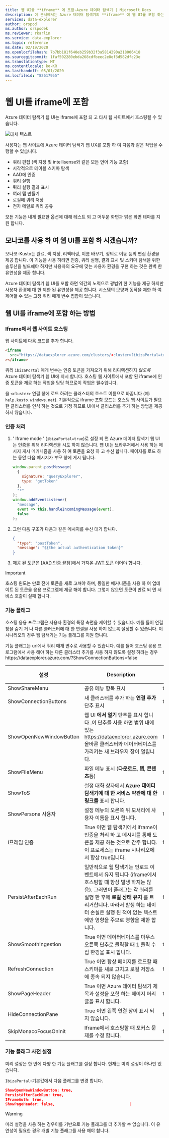 ```yaml
---
title: 웹 UI를 **iframe** 에 포함-Azure 데이터 탐색기 | Microsoft Docs
description: 이 문서에서는 Azure 데이터 탐색기의 **iframe** 에 웹 UI를 포함 하는 방법을 설명 합니다.
services: data-explorer
author: orspod
ms.author: orspodek
ms.reviewer: rkarlin
ms.service: data-explorer
ms.topic: reference
ms.date: 02/19/2020
ms.openlocfilehash: 7b7bb181f640eb259b32f3a5814290a218006418
ms.sourcegitcommit: 1faf502280ebda268cdfbeec2e8ef3d582dfc23e
ms.translationtype: MT
ms.contentlocale: ko-KR
ms.lasthandoff: 05/01/2020
ms.locfileid: "82617955"
---
```

# <a name="embed-web-ui-in-an-iframe"></a>웹 UI를 iframe에 포함

Azure 데이터 탐색기 웹 UI는 iframe에 포함 되 고 타사 웹 사이트에서 호스팅될 수 있습니다.

![대체 텍스트](../images/web-ux.jpg "Azure 데이터 탐색기 웹 UI")

사용자는 웹 사이트에 Azure 데이터 탐색기 웹 UX를 포함 하 여 다음과 같은 작업을 수행할 수 있습니다.

- 쿼리 편집 (색 지정 및 intellisense와 같은 모든 언어 기능 포함)
- 시각적으로 테이블 스키마 탐색
- AAD에 인증
- 쿼리 실행
- 쿼리 실행 결과 표시
- 여러 탭 만들기
- 로컬에 쿼리 저장
- 전자 메일로 쿼리 공유

모든 기능은 내게 필요한 옵션에 대해 테스트 되 고 어두운 화면과 밝은 화면 테마를 지원 합니다.

## <a name="use-monaco-kusto-or-embed-the-web-ui"></a>모나코를 사용 하 여 웹 UI를 포함 하 시겠습니까?

모나코-Kusto는 완료, 색 지정, 리팩터링, 이름 바꾸기, 정의로 이동 등의 편집 환경을 제공 합니다. 이 기능을 사용 하려면 인증, 쿼리 실행, 결과 표시 및 스키마 탐색을 위한 솔루션을 빌드해야 하지만 사용자의 요구에 맞는 사용자 환경을 구현 하는 것은 완벽 한 유연성을 제공 합니다.

Azure 데이터 탐색기 웹 UI를 포함 하면 약간의 노력으로 광범위 한 기능을 제공 하지만 사용자 환경에 대 한 제한 된 유연성을 제공 합니다. 시스템의 모양과 동작을 제한 하 여 제어할 수 있는 고정 쿼리 매개 변수 집합이 있습니다.

## <a name="how-to-embed-the-web-ui-in-an-iframe"></a>웹 UI를 iframe에 포함 하는 방법

### <a name="host-the-website-in-an-iframe"></a>Iframe에서 웹 사이트 호스팅

웹 사이트에 다음 코드를 추가 합니다.

```html
<iframe
  src="https://dataexplorer.azure.com/clusters/<cluster>?ibizaPortal=true"
></iframe>
```

쿼리 `ibizaPortal` 매개 변수는 인증 토큰을 가져오기 위해 리디렉션하지 *않도록* Azure 데이터 탐색기 웹 UI에 지시 합니다. 호스팅 웹 사이트에서 포함 된 iframe에 인증 토큰을 제공 하는 작업을 담당 하므로이 작업은 필수입니다.

을 `<cluster>` 연결 창에 로드 하려는 클러스터의 호스트 이름으로 바꿉니다 (예: `help.kusto.windows.net`). 기본적으로 iframe 포함 모드는 호스팅 웹 사이트가 필요한 클러스터를 인식 하는 것으로 가정 하므로 UI에서 클러스터를 추가 하는 방법을 제공 하지 않습니다.

### <a name="handle-authentication"></a>인증 처리

1. ' Iframe mode ' (`ibizaPortal=true`)로 설정 되 면 Azure 데이터 탐색기 웹 UI는 인증을 위해 리디렉션을 시도 하지 않습니다. 웹 UI는 브라우저에서 사용 하는 메시지 게시 메커니즘을 사용 하 여 토큰을 요청 하 고 수신 합니다. 페이지를 로드 하는 동안 다음 메시지가 부모 창에 게시 됩니다.

   ```javascript
   window.parent.postMessage(
     {
       signature: "queryExplorer",
       type: "getToken"
     },
     "*"
   );
   window.addEventListener(
     "message",
     event => this.handleIncomingMessage(event),
     false
   );
   ```

1. 그런 다음 구조가 다음과 같은 메시지를 수신 대기 합니다.

   ```json
   {
     "type": "postToken",
     "message": "${the actual authentication token}"
   }
   ```

1. 제공 된 토큰은 [[AAD 인증 끝점]](../../management/access-control/how-to-authenticate-with-aad.md#web-client-javascript-authentication-and-authorization)에서 가져온 [JWT 토큰](https://tools.ietf.org/html/rfc7519) 이어야 합니다.

> [!IMPORTANT]
> 호스팅 윈도는 만료 전에 토큰을 새로 고쳐야 하며, 동일한 메커니즘을 사용 하 여 업데이트 된 토큰을 응용 프로그램에 제공 해야 합니다. 그렇지 않으면 토큰이 만료 되 면 서비스 호출이 실패 합니다.

### <a name="feature-flags"></a>기능 플래그

호스팅 응용 프로그램은 사용자 환경의 특정 측면을 제어할 수 있습니다. 예를 들어 연결 창을 숨기 거 나 다른 클러스터에 대 한 연결을 사용 하지 않도록 설정할 수 있습니다.
이 시나리오의 경우 웹 탐색기는 기능 플래그를 지원 합니다.

기능 플래그는 url에서 쿼리 매개 변수로 사용할 수 있습니다. 예를 들어 호스팅 응용 프로그램에서 사용 해야 하는 다른 클러스터 추가를 사용 하지 않도록 설정 하려는 경우https://dataexplorer.azure.com/?ShowConnectionButtons=false

| 설정                 | Description                                                                                                                                                                                                                                                                                       | 기본값 |
| ----------------------- | ------------------------------------------------------------------------------------------------------------------------------------------------------------------------------------------------------------------------------------------------------------------------------------------------- | ------------- |
| ShowShareMenu           | 공유 메뉴 항목 표시                                                                                                                                                                                                                                                                          | true          |
| ShowConnectionButtons   | 새 클러스터를 추가 하는 **연결 추가** 단추 표시                                                                                                                                                                                                                                               | true          |
| ShowOpenNewWindowButton | 웹 UI **에서 열기** 단추를 표시 합니다 .이 단추를 사용 하면 범위 내에 있는 https://dataexplorer.azure.com 올바른 클러스터와 데이터베이스를 가리키는 새 브라우저 창이 열립니다.                                                                                                                                   | false         |
| ShowFileMenu            | 파일 메뉴 표시 (**다운로드**, **탭**, **콘텐츠**등)                                                                                                                                                                                                                                                     | true          |
| ShowToS                 | 설정 대화 상자에서 **Azure 데이터 탐색기에 대 한 서비스 약관에 대 한 링크를** 표시 합니다.                                                                                                                                                                                                                | true          |
| ShowPersona 사용자             | 설정 메뉴의 오른쪽 위 모서리에 사용자 이름을 표시 합니다.                                                                                                                                                                                                                                         | true          |
| I프레임 인증              | True 이면 웹 탐색기에서 iframe이 인증을 처리 하 고 메시지를 통해 토큰을 제공 하는 것으로 간주 합니다. 이 프로세스는 iframe 시나리오에서 항상 true입니다.                                                                                                                                              | false         |
| PersistAfterEachRun     | 일반적으로 웹 탐색기는 언로드 이벤트에서 유지 됩니다 (iframe에서 호스팅할 때 항상 발생 하지는 않음). 그러면이 플래그는 각 쿼리를 실행 한 후에 **로컬 상태 유지** 를 트리거합니다. 따라서 발생 하는 데이터 손실은 실행 된 적이 없는 텍스트에만 영향을 주므로 영향을 제한 합니다. | false         |
| ShowSmoothIngestion     | True 이면 데이터베이스를 마우스 오른쪽 단추로 클릭할 때 1 클릭 수집 환경을 표시 합니다.                                                                                                                                                                                                                  | true          |
| RefreshConnection       | True 이면 항상 페이지를 로드할 때 스키마를 새로 고치고 로컬 저장소에 종속 되지 않습니다.                                                                                                                                                                                                      | false         |
| ShowPageHeader          | True 이면 Azure 데이터 탐색기 제목과 설정을 포함 하는 페이지 머리글을 표시 합니다.                                                                                                                                                                                                 | true          |
| HideConnectionPane      | True 이면 왼쪽 연결 창이 표시 되지 않습니다.                                                                                                                                                                                                                                               | false         |
| SkipMonacoFocusOnInit   | Iframe에서 호스팅할 때 포커스 문제를 수정 합니다.                                                                                                                                                                                                                                                          | false         |

### <a name="feature-flag-presets"></a>기능 플래그 사전 설정

미리 설정은 한 번에 다양 한 기능 플래그를 설정 합니다.
현재는 미리 설정이 하나만 있습니다.

`IbizaPortal`-기본값에서 다음 플래그를 변경 합니다.

```json
ShowOpenNewWindowButton: true,
PersistAfterEachRun: true,
IFrameAuth: true,
ShowPageHeader: false,                                 |
```

> [!WARNING]
> 미리 설정을 사용 하는 경우이를 기반으로 기능 플래그를 더 추가할 수 없습니다. 이 유연성이 필요한 경우 개별 기능 플래그를 사용 해야 합니다.
